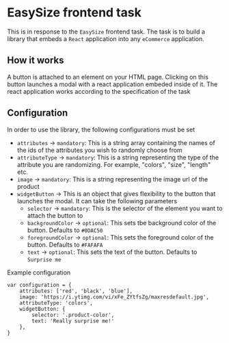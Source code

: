 # EasySize frontend task

This is in response to the `EasySize` frontend task. The task is to build a library that embeds a `React` application into any `eCommerce` application.

## How it works

A button is attached to an element on your HTML page. Clicking on this button launches a modal with a react application embeded inside of it. The react application works according to the specification of the task

## Configuration

In order to use the library, the following configurations must be set

- `attributes` -> `mandatory`: This is a string array containing the names of the ids of the attributes you wish to randomly choose from
- `attributeType` -> `mandatory`: This is a string representing the type of the attribute you are randomizing. For example, "colors", "size", "length" etc.
- `image` -> `mandatory`: This is a string representing the image url of the product
- `widgetButton` -> This is an object that gives flexibility to the button that launches the modal. It can take the following parameters
  - `selector` -> `mandatory`: This is the selector of the element you want to attach the button to
  - `backgroundColor` -> `optional`: This sets tbe background color of the button. Defaults to `#0DAC50`
  - `foregroundColor` -> `optional`: This sets the foreground color of the button. Defaults to `#FAFAFA`
  - `text` -> `optional`: This sets the text of the button. Defaults to `Surprise me`

Example configuration

    var configuration = {
        attributes: ['red', 'black', 'blue'],
        image: 'https://i.ytimg.com/vi/xFe_ZYtfsZg/maxresdefault.jpg',
        attributeType: 'colors',
        widgetButton: {
            selector: '.product-color',
            text: 'Really surprise me!'
        },
    }

